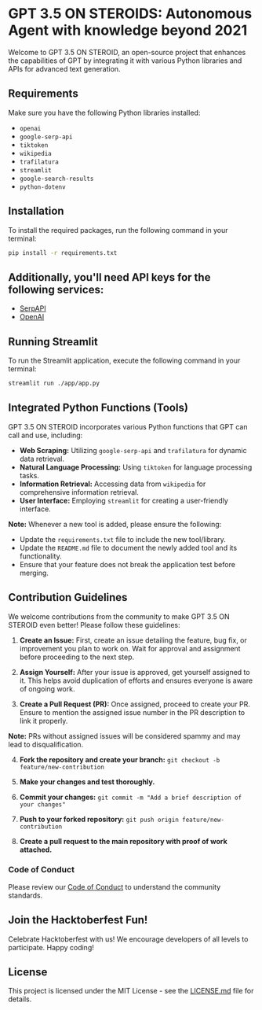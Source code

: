 # GPT 3.5 ON STEROIDS: Autonomous Agent with knowledge beyond 2021

Welcome to GPT 3.5 ON STEROID, an open-source project that enhances the capabilities of GPT by integrating it with various Python libraries and APIs for advanced text generation.

## Requirements

Make sure you have the following Python libraries installed:
- `openai`
- `google-serp-api`
- `tiktoken`
- `wikipedia`
- `trafilatura`
- `streamlit`
- `google-search-results`
- `python-dotenv`
## Installation

To install the required packages, run the following command in your terminal:

```bash
pip install -r requirements.txt
```

## Additionally, you'll need API keys for the following services:
- [SerpAPI](https://serpapi.com/)
- [OpenAI](https://openai.com/)

## Running Streamlit

To run the Streamlit application, execute the following command in your terminal:

```bash
streamlit run ./app/app.py
```

## Integrated Python Functions (Tools)

GPT 3.5 ON STEROID incorporates various Python functions that GPT can call and use, including:

- **Web Scraping:** Utilizing `google-serp-api` and `trafilatura` for dynamic data retrieval.
- **Natural Language Processing:** Using `tiktoken` for language processing tasks.
- **Information Retrieval:** Accessing data from `wikipedia` for comprehensive information retrieval.
- **User Interface:** Employing `streamlit` for creating a user-friendly interface.

**Note:** Whenever a new tool is added, please ensure the following:
- Update the `requirements.txt` file to include the new tool/library.
- Update the `README.md` file to document the newly added tool and its functionality.
- Ensure that your feature does not break the application test before merging.

## Contribution Guidelines

We welcome contributions from the community to make GPT 3.5 ON STEROID even better! Please follow these guidelines:

1. **Create an Issue:** First, create an issue detailing the feature, bug fix, or improvement you plan to work on. Wait for approval and assignment before proceeding to the next step.

2. **Assign Yourself:** After your issue is approved, get yourself assigned to it. This helps avoid duplication of efforts and ensures everyone is aware of ongoing work.

3. **Create a Pull Request (PR):** Once assigned, proceed to create your PR. Ensure to mention the assigned issue number in the PR description to link it properly.

**Note:** PRs without assigned issues will be considered spammy and may lead to disqualification.

4. **Fork the repository and create your branch:** `git checkout -b feature/new-contribution`
    
5. **Make your changes and test thoroughly.**
   
6. **Commit your changes:** `git commit -m "Add a brief description of your changes"`
   
7. **Push to your forked repository:** `git push origin feature/new-contribution`
    
8. **Create a pull request to the main repository with proof of work attached.**

### Code of Conduct

Please review our [Code of Conduct](CODE_OF_CONDUCT.md) to understand the community standards.

## Join the Hacktoberfest Fun!

Celebrate Hacktoberfest with us! We encourage developers of all levels to participate. Happy coding!

## License

This project is licensed under the MIT License - see the [LICENSE.md](https://github.com/programmingninjas/GPT-3.5-ON-STEROIDS/blob/main/LICENSE) file for details.
